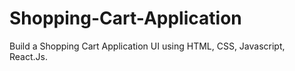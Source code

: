 # Shopping-Cart-Application
Build a Shopping Cart Application UI using HTML, CSS, Javascript, React.Js.
